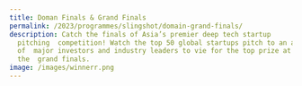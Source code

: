 ```yaml
---
title: Doman Finals & Grand Finals
permalink: /2023/programmes/slingshot/domain-grand-finals/
description: Catch the finals of Asia’s premier deep tech startup
  pitching  competition! Watch the top 50 global startups pitch to an audience
  of  major investors and industry leaders to vie for the top prize at
  the  grand finals.
image: /images/winnerr.png
---
```

